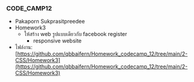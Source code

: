 ### CODE_CAMP12
- Pakaporn Sukprasitpreedee
- Homework3
    - ให้สร้าง web รูปแบบเดียวกับ facebook register
 	    -   responsive website
- ไฟล์งาน: [https://github.com/qbbaifern/Homework_codecamp_12/tree/main/2-CSS/Homework3](https://github.com/qbbaifern/Homework_codecamp_12/tree/main/2-CSS/Homework3)